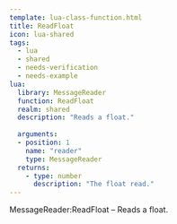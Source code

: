 ```yaml
---
template: lua-class-function.html
title: ReadFloat
icon: lua-shared
tags:
  - lua
  - shared
  - needs-verification
  - needs-example
lua:
  library: MessageReader
  function: ReadFloat
  realm: shared
  description: "Reads a float."
  
  arguments:
  - position: 1
    name: "reader"
    type: MessageReader
  returns:
    - type: number
      description: "The float read."
---
```


<div class="lua__search__keywords">
MessageReader:ReadFloat &#x2013; Reads a float.
</div>
